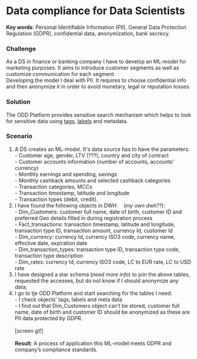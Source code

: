 # Data compliance for Data Scientists
**Key words**: Personal Identifiable Information (PII), General Data Protection Regulation (GDPR), confidential data, anonymization, bank secrecy.
### Challenge
As a DS in finance or banking company I have to develop an ML-model for marketing purposes. It aims to introduce customer segments as well as customize communication for each segment. \
Developing the model I deal with PII. It requires to choose confidential info and then anonymize it in order to avoid monetary, legal or reputation losses.
### Solution
The ODD Platform provides sensitive search mechanism which helps to look for sensitive data using [tags](GLOSSARY.md#tag), [labels](GLOSSARY.md#label) and metadata.
### Scenario
1. A DS creates an ML-model. It's data source has to have the parameters: \
- Customer age, gender, LTV (???), country and city of contract \
- Customer accounts information (number of accounts, accounts’ currency) \
- Monthly earnings and spending, savings \
- Monthly cashback amounts and selected cashback categories \
 - Transaction categories, MCCs \
 - Transaction timestamp, latitude and longitude \
- Transaction types (debit, credit). 
2. I have found the following objects in DWH     (*my own dwh??*): \
- Dim_Customers: customer full name, date of birth, customer ID and preferred Geo details filled in during    registration process \
- Fact_transactions: transaction timestamp,  latitude and longitude, transaction type ID, transaction amount, currency Id, customer Id \
- Dim_currency: currency Id, currency ISO3 code, currency name, effective date, expiration date \
- Dim_transaction_types: transaction type ID, transaction type code, transaction type description \
- Dim_rates: currency Id, currency ISO3 code, LC to EUR rate, LC to USD rate 
3. I have designed a star schema (*need more info*) to join the above tables, requested the accesses, but do not know if I should anonymize any data;
4. I go to tje ODD Platform and start searching for the tables I need: \
- I check objects’ tags, labels and meta data \
- I find out that Dim_Customers object can’t be stored, customer full name, date of birth and customer ID should be anonymized as these are PII data protected by GDPR. \
\
[screen gif] \
\
**Result**: A process of application this ML-model meets GDPR and company’s compliance standards. 
